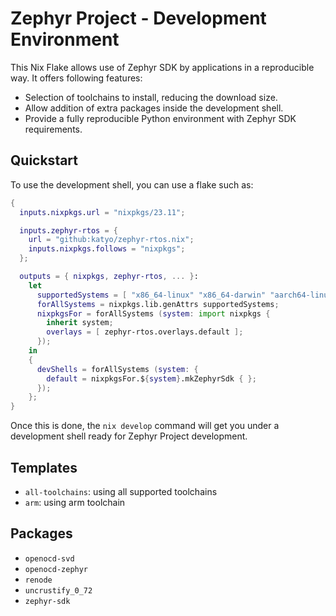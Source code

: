 # Zephyr Project - Development Environment

This Nix Flake allows use of Zephyr SDK by applications in a reproducible way. It offers following
features:

* Selection of toolchains to install, reducing the download size.
* Allow addition of extra packages inside the development shell.
* Provide a fully reproducible Python environment with Zephyr SDK requirements.

## Quickstart

To use the development shell, you can use a flake such as:

```nix
{
  inputs.nixpkgs.url = "nixpkgs/23.11";

  inputs.zephyr-rtos = {
    url = "github:katyo/zephyr-rtos.nix";
    inputs.nixpkgs.follows = "nixpkgs";
  };

  outputs = { nixpkgs, zephyr-rtos, ... }:
    let
      supportedSystems = [ "x86_64-linux" "x86_64-darwin" "aarch64-linux" "aarch64-darwin" ];
      forAllSystems = nixpkgs.lib.genAttrs supportedSystems;
      nixpkgsFor = forAllSystems (system: import nixpkgs {
        inherit system;
        overlays = [ zephyr-rtos.overlays.default ];
      });
    in
    {
      devShells = forAllSystems (system: {
        default = nixpkgsFor.${system}.mkZephyrSdk { };
      });
    };
}
```

Once this is done, the `nix develop` command will get you under a development shell ready for Zephyr
Project development.

## Templates

- `all-toolchains`: using all supported toolchains
- `arm`: using arm toolchain

## Packages

- `openocd-svd`
- `openocd-zephyr`
- `renode`
- `uncrustify_0_72`
- `zephyr-sdk`
